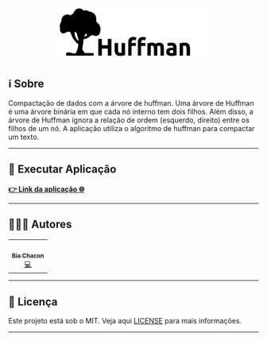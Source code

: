 <h1 align="center" style="color:#0091EA; font-weight:bold;">
  <img 
    src="https://github.com/BiaChacon/tree-huffman/blob/master/src/assets/logo.svg"
    float="center"
    width="300" height="100" />
</h1>

## ℹ️ Sobre
Compactação de dados com a árvore de huffman. Uma árvore de Huffman é uma árvore binária em que cada nó interno tem dois filhos. Além disso, a árvore de Huffman ignora a relação de ordem (esquerdo, direito) entre os filhos de um nó. A aplicação utiliza o algoritmo de huffman para compactar um texto.

---

## 🚀 Executar Aplicação

**[  👉 Link da aplicação 🌐](https://huffman.netlify.app/)**
 
---

## 👩🏽‍💻 Autores

<table>
  <tr>
    <td align="center"><a href="https://github.com/biachacon"><img src="https://avatars1.githubusercontent.com/u/42190754?s=460&u=a5cbe42a4868b2bac9615226044b9cec15cee418&v=4" width="100px;" alt=""/><br /><sub><b>Bia Chacon</b></sub></a><br /><a href="https://github.com/BiaChacon/tree-huffman" title="Code">💻</a></td>
  <tr>
</table>

---

## 📝 Licença

Este projeto está sob o MIT. Veja aqui [LICENSE](https://github.com/BiaChacon/tree-huffman/blob/master/LICENSE) para mais informações.

---
